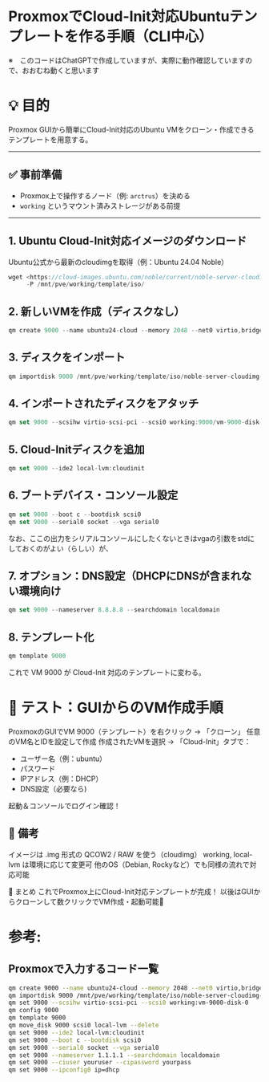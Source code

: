 # ProxmoxでCloud-Init対応Ubuntuテンプレートを作る手順（CLI中心）
※　このコードはChatGPTで作成していますが、実際に動作確認していますので、おおむね動くと思います

# 💡 目的

Proxmox GUIから簡単にCloud-Init対応のUbuntu VMをクローン・作成できるテンプレートを用意する。

---

## ✅ 事前準備

- Proxmox上で操作するノード（例: `arctrus`）を決める
- `working` というマウント済みストレージがある前提

---

## 1. Ubuntu Cloud-Init対応イメージのダウンロード

Ubuntu公式から最新のcloudimgを取得（例：Ubuntu 24.04 Noble）

```jsx
wget <https://cloud-images.ubuntu.com/noble/current/noble-server-cloudimg-amd64.img> \\
     -P /mnt/pve/working/template/iso/
```

## 2. 新しいVMを作成（ディスクなし）

```jsx
qm create 9000 --name ubuntu24-cloud --memory 2048 --net0 virtio,bridge=vmbr0
```

## 3. ディスクをインポート

```jsx
qm importdisk 9000 /mnt/pve/working/template/iso/noble-server-cloudimg-amd64.img working
```

## 4. インポートされたディスクをアタッチ

```jsx
qm set 9000 --scsihw virtio-scsi-pci --scsi0 working:9000/vm-9000-disk-0.raw
```

## 5. Cloud-Initディスクを追加

```jsx
qm set 9000 --ide2 local-lvm:cloudinit
```

## 6. ブートデバイス・コンソール設定

```jsx
qm set 9000 --boot c --bootdisk scsi0
qm set 9000 --serial0 socket --vga serial0
```

なお、ここの出力をシリアルコンソールにしたくないときはvgaの引数をstdにしておくのがよい（らしい）が、

## 7. オプション：DNS設定（DHCPにDNSが含まれない環境向け

```jsx
qm set 9000 --nameserver 8.8.8.8 --searchdomain localdomain
```

## 8. テンプレート化

```jsx
qm template 9000
```

これで VM 9000 が Cloud-Init 対応のテンプレートに変わる。

# 🧪 テスト：GUIからのVM作成手順

ProxmoxのGUIでVM 9000（テンプレート）を右クリック → 「クローン」
任意のVM名とIDを設定して作成
作成されたVMを選択 → 「Cloud-Init」タブで：

- ユーザー名（例：ubuntu）
- パスワード
- IPアドレス（例：DHCP）
- DNS設定（必要なら)

起動＆コンソールでログイン確認！

## 📝 備考

イメージは .img 形式の QCOW2 / RAW を使う（cloudimg）
working, local-lvm は環境に応じて変更可
他のOS（Debian, Rockyなど）でも同様の流れで対応可能

🎉 まとめ
これでProxmox上にCloud-Init対応テンプレートが完成！
以後はGUIからクローンして数クリックでVM作成・起動可能🎊

# 参考:

## Proxmoxで入力するコード一覧

```bash
qm create 9000 --name ubuntu24-cloud --memory 2048 --net0 virtio,bridge=vmbr0
qm importdisk 9000 /mnt/pve/working/template/iso/noble-server-cloudimg-amd64.img working
qm set 9000 --scsihw virtio-scsi-pci --scsi0 working:vm-9000-disk-0
qm config 9000
qm template 9000
qm move_disk 9000 scsi0 local-lvm --delete
qm set 9000 --ide2 local-lvm:cloudinit
qm set 9000 --boot c --bootdisk scsi0
qm set 9000 --serial0 socket --vga serial0
qm set 9000 --nameserver 1.1.1.1 --searchdomain localdomain
qm set 9000 --ciuser youruser --cipassword yourpass
qm set 9000 --ipconfig0 ip=dhcp
```
